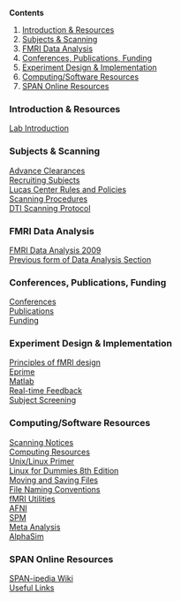 __Contents__
1. [Introduction & Resources](#introduction)
2. [Subjects & Scanning](#subjects-scanning)
3. [FMRI Data Analysis](#data-analysis)
4. [Conferences, Publications, Funding](#conf-pub-fund)
5. [Experiment Design & Implementation](#exp-design)
6. [Computing/Software Resources](#computing/software)
7. [SPAN Online Resources](#online-resources)

<a name="introduction"></a>
### Introduction & Resources
[Lab Introduction](introduction-and-resources/lab-introduction.md)

<a name="subjects-scanning"></a>
### Subjects & Scanning
[Advance Clearances]()\
[Recruiting Subjects]()\
[Lucas Center Rules and Policies]()\
[Scanning Procedures]()\
[DTI Scanning Protocol]()

<a name="data-analysis"></a>
### FMRI Data Analysis
[FMRI Data Analysis 2009]()\
[Previous form of Data Analysis Section]()

<a name="conf-pub-fund"></a>
### Conferences, Publications, Funding
[Conferences]()\
[Publications]()\
[Funding]()

<a name="exp-design"></a>
### Experiment Design & Implementation
[Principles of fMRI design]()\
[Eprime]()\
[Matlab]()\
[Real-time Feedback]()\
[Subject Screening]()

<a name="computing/software"></a>
### Computing/Software Resources
[Scanning Notices]()\
[Computing Resources]()\
[Unix/Linux Primer]()\
[Linux for Dummies 8th Edition]()\
[Moving and Saving Files]()\
[File Naming Conventions]()\
[fMRI Utilities]()\
[AFNI]()\
[SPM]()\
[Meta Analysis]()\
[AlphaSim]()

<a name="online-resources"></a>
### SPAN Online Resources
[SPAN-ipedia Wiki]()\
[Useful Links]()
